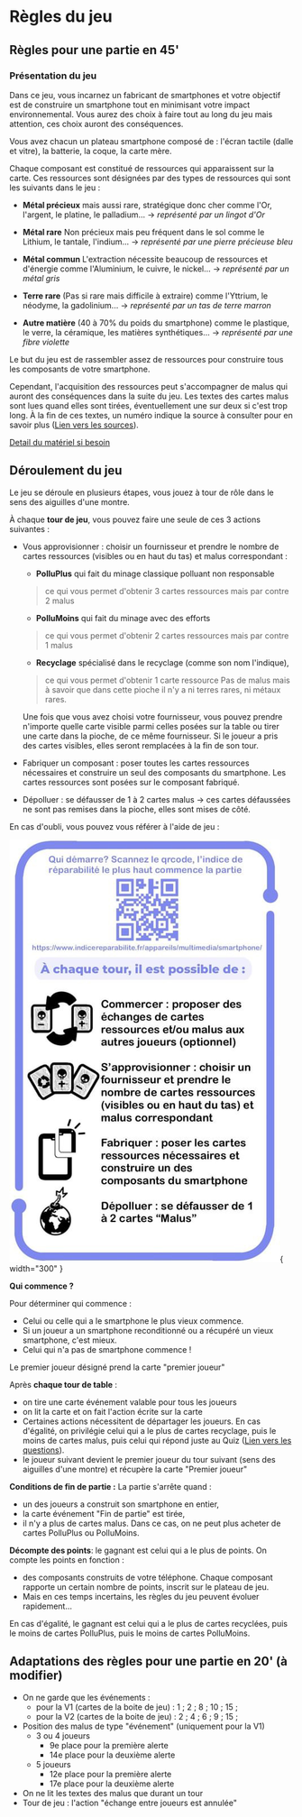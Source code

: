# Règles du jeu

## Règles pour une partie en 45'
### Présentation du jeu
Dans ce jeu, vous incarnez un fabricant de smartphones et votre objectif
est de construire un smartphone tout en minimisant votre impact
environnemental. Vous aurez des choix à faire tout au long du jeu mais
attention, ces choix auront des conséquences.

Vous avez chacun un plateau smartphone composé de : l'écran tactile
(dalle et vitre), la batterie, la coque, la carte mère.

Chaque composant est constitué de ressources qui apparaissent sur la
carte. Ces ressources sont désignées par des types de ressources qui sont les
suivants dans le jeu :

-   **Métal précieux** mais aussi rare, stratégique donc cher comme l'Or, l'argent, le platine, le palladium...
    -> *représenté par un lingot d'Or*

-   **Métal rare** Non précieux mais peu fréquent dans le sol comme le Lithium, le tantale, l'indium...
    -> *représenté par une pierre précieuse bleu*

-   **Métal commun** L'extraction nécessite beaucoup de ressources et d'énergie comme l'Aluminium, le cuivre, le nickel...
    -> *représenté par un métal gris*

-   **Terre rare** (Pas si rare mais difficile à extraire) comme l'Yttrium, le néodyme, la gadolinium...
    -> *représenté par un tas de terre marron*

-   **Autre matière** (40 à 70% du poids du smartphone) comme le plastique, le verre, la céramique, les matières synthétiques...
    -> *représenté par une fibre violette*

Le but du jeu est de rassembler assez de ressources pour construire tous les composants de votre smartphone.

Cependant, l'acquisition des ressources peut s'accompagner de malus qui auront des conséquences dans la suite du jeu.
Les textes des cartes malus sont lues quand elles sont tirées, éventuellement une sur deux si c'est trop long. À la fin de ces textes, un numéro indique la source à consulter pour en savoir plus ([Lien vers les sources](Sources.md)).

[Detail du matériel si besoin](./Materiel.md)

## Déroulement du jeu

Le jeu se déroule en plusieurs étapes, vous jouez à tour de rôle dans le sens des aiguilles d'une montre.

À chaque **tour de jeu**, vous pouvez faire une seule de ces 3 actions suivantes :

- Vous approvisionner : choisir un fournisseur et prendre le nombre de cartes ressources (visibles ou en haut du tas) et malus correspondant :

    - **PolluPlus** qui fait du minage classique polluant non responsable
    > ce qui vous permet d'obtenir 3 cartes ressources
    > mais par contre 2 malus

    - **PolluMoins** qui fait du minage avec des efforts
    > ce qui vous permet d'obtenir 2 cartes ressources
    > mais par contre 1 malus

    - **Recyclage** spécialisé dans le recyclage (comme son nom l'indique),
    > ce qui vous permet d'obtenir 1 carte ressource
    > Pas de malus mais à savoir que dans cette pioche il n'y a ni terres rares, ni métaux
    rares.

    Une fois que vous avez choisi votre fournisseur, vous pouvez prendre n'importe quelle 
    carte visible parmi celles posées sur la table ou tirer une carte dans la pioche, de ce même fournisseur. Si le joueur a pris des cartes visibles, elles seront remplacées à la fin de son tour. 

- Fabriquer un composant : poser toutes les cartes ressources nécessaires et construire un seul des composants du smartphone. Les cartes ressources sont posées sur le composant fabriqué.

- Dépolluer : se défausser de 1 à 2 cartes malus -> ces cartes défaussées ne sont pas remises dans la pioche, elles sont mises de côté.


En cas d'oubli, vous pouvez vous référer à l'aide de jeu :

![Recap des règles](img/AideDeJeu.jpeg){ width="300" }

**Qui commence ?**

Pour déterminer qui commence :
- Celui ou celle qui a le smartphone le plus vieux commence.
- Si un joueur a un smartphone reconditionné ou a récupéré un vieux smartphone, c'est mieux.
- Celui qui n'a pas de smartphone commence !

Le premier joueur désigné prend la carte "premier joueur"

Après **chaque tour de table** :

- on tire une carte événement valable pour tous les joueurs
- on lit la carte et on fait l'action écrite sur la carte
- Certaines actions nécessitent de départager les joueurs. En cas d'égalité, on privilégie celui qui a le plus de cartes recyclage, puis le moins de cartes malus, puis celui qui répond juste au Quiz ([Lien vers les questions](Questions.md)).
- le joueur suivant devient le premier joueur du tour suivant (sens des aiguilles d'une montre) et récupère la carte "Premier joueur"

**Conditions de fin de partie :** La partie s'arrête quand :

- un des joueurs a construit son smartphone en entier,
- la carte événement "Fin de partie" est tirée,
- il n'y a plus de cartes malus. Dans ce cas, on ne peut plus acheter de cartes PolluPlus ou PolluMoins.

**Décompte des points**: le gagnant est celui qui a le plus de points. On compte les points en fonction :  

- des composants construits de votre téléphone. Chaque composant rapporte un certain nombre de points, inscrit sur le plateau de jeu.
- Mais en ces temps incertains, les règles du jeu peuvent évoluer rapidement...

En cas d'égalité, le gagnant est celui qui a le plus de cartes recyclées, puis le moins de cartes PolluPlus, puis le moins de cartes PolluMoins.

## Adaptations des règles pour une partie en 20'      (à modifier)                                                
- On ne garde que les événements :
    - pour la V1 (cartes de la boite de jeu) : 1 ; 2 ; 8 ; 10 ; 15  ;
    - pour la V2 (cartes de la boite de jeu) : 2 ; 4 ; 6 ; 9 ; 15  ;
- Position des malus de type "événement" (uniquement pour la V1)
    - 3 ou 4 joueurs
        - 9e place pour la première alerte
        - 14e place pour la deuxième alerte
    - 5 joueurs
        - 12e place pour la première alerte
        - 17e place pour la deuxième alerte
- On ne lit les textes des malus que durant un tour
- Tour de jeu : l'action "échange entre joueurs est annulée"
